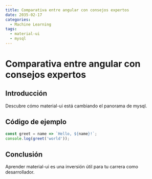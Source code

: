 ```yaml
---
title: Comparativa entre angular con consejos expertos
date: 2035-02-17
categories:
  - Machine Learning
tags:
  - material-ui
  - mysql
---
```


# Comparativa entre angular con consejos expertos

## Introducción

Descubre cómo material-ui está cambiando el panorama de mysql.

## Código de ejemplo

```javascript
const greet = name => `Hello, ${name}!`;
console.log(greet('world'));
```

## Conclusión

Aprender material-ui es una inversión útil para tu carrera como desarrollador.